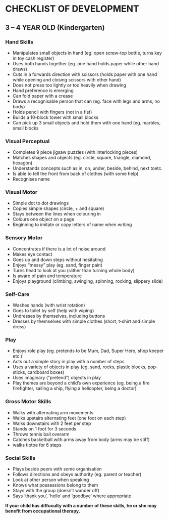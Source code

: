 # CHECKLIST OF DEVELOPMENT #
## 3 – 4 YEAR OLD (Kindergarten) ##

### Hand Skills ###
 - Manipulates small objects in hand (eg. open screw-top bottle, turns key in toy cash register)
 - Uses both hands together (eg. one hand holds paper while other hand draws)
 - Cuts in a forwards direction with scissors (holds paper with one hand while opening and closing scissors with other hand)
 - Does not press too lightly or too heavily when drawing
 - Hand preference is emerging
 - Can fold paper with a crease
 - Draws a recognisable person that can (eg. face with legs and arms, no body)
 - Holds pencil with fingers (not in a fist)
 - Builds a 10-block tower with small blocks
 - Can pick up 3 small objects and hold them with one hand (eg. marbles, small blocks

### Visual Perceptual ###
 - Completes 9 piece jigsaw puzzles (with interlocking pieces)
 - Matches shapes and objects (eg. circle, square, triangle, diamond, hexagon)
 - Understands concepts such as in, on, under, beside, behind, next toetc.
 - Is able to tell the front from back of clothes (with some help)
 - Recognises name

### Visual Motor ###
 - Simple dot to dot drawings
 - Copies simple shapes (circle, + and square)
 - Stays between the lines when colouring in
 - Colours one object on a page
 - Beginning to imitate or copy letters of name when writing

### Sensory Motor ###
 - Concentrates if there is a lot of noise around
 - Makes eye contact
 - Goes up and down steps without hesitating
 - Enjoys “messy” play (eg. sand, finger pain)
 - Turns head to look at you (rather than turning whole body)
 - Is aware of pain and temperature
 - Enjoys playground (climbing, swinging, spinning, rocking,  slippery slide)

### Self-Care ###
 - Washes hands (with wrist rotation)
 - Goes to toilet by self (help with wiping)
 - Undresses by themselves, including buttons
 - Dresses by themselves with simple clothes (short, t-shirt and simple dress)

### Play ###
 - Enjoys role play (eg. pretends to be Mum, Dad, Super Hero, shop keeper etc.)
 - Acts out a simple story in play with a number of steps
 - Uses a variety of objects in play (eg. sand, rocks, plastic blocks, pop-sticks, cardboard boxes)
 - Uses imaginary (“pretend”) objects in play
 - Play themes are beyond a child’s own experience (eg. being a fire firefighter, sailing a ship, flying a helicopter, being a doctor)

### Gross Motor Skills ###
 - Walks with alternating arm movements
 - Walks upstairs alternating feet (one foot on each step)
 - Walks downstairs with 2 feet per step
 - Stands on 1 foot for 3 seconds
 - Throws tennis ball overarm
 - Catches basketball with arms away from body (arms may be stiff)
 - walks tiptoe for 6 steps

### Social Skills ###
 - Plays beside peers with some organisation
 - Follows directions and obeys authority (eg. parent or teacher)
 - Look at other person when speaking
 - Knows what possessions belong to them
 - Stays with the group (doesn’t wander off)
 - Says ‘thank you’, ‘hello’ and ‘goodbye’ where appropriate

**If your child  has diffuculty with a number of these skills, he or she may benefit from occupational therapy.**

